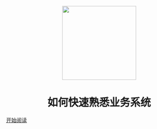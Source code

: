 <p align="center">
<img src="https://avatars3.githubusercontent.com/u/28337616?s=400&u=b618131780e0cf7d879f81f6832873444b75b080&v=4" width="200" height="200"/>
</p>
<h1 align="center">如何快速熟悉业务系统</h1>

[开始阅读](#docsify)




